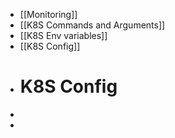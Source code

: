 - [[Monitoring]]
- [[K8S Commands and Arguments]]
- [[K8S Env variables]]
- [[K8S Config]]
- # K8S Config
-
-